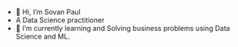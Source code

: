 - 👋 Hi, I’m Sovan Paul
- A Data Science practitioner
- 🌱 I’m currently learning and Solving business problems using Data Science and ML.


<!---
babisovan/babisovan is a ✨ special ✨ repository because its `README.md` (this file) appears on your GitHub profile.
You can click the Preview link to take a look at your changes.
--->
